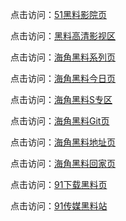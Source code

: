 点击访问：<a href="https://hls-17.pages.dev/">51黑料影院页</a>  

点击访问：<a href="https://hls-19.pages.dev/">黑料高清影视区</a>  

点击访问：<a href="https://hj-984.pages.dev/">海角黑料系列页</a>  

点击访问：<a href="https://hj-985.pages.dev/">海角黑料今日页</a>  

点击访问：<a href="https://hj-986.pages.dev/">海角黑料S专区</a>  

点击访问：<a href="https://hj-987.pages.dev/">海角黑料Git页</a>  

点击访问：<a href="https://hj-988.pages.dev/">海角黑料地址页</a>  

点击访问：<a href="https://hj-989.pages.dev/">海角黑料回家页</a>  

点击访问：<a href="https://hj-990.pages.dev/">91下载黑料页</a>  

点击访问：<a href="https://hj-991.pages.dev/">91传媒黑料站</a>  
